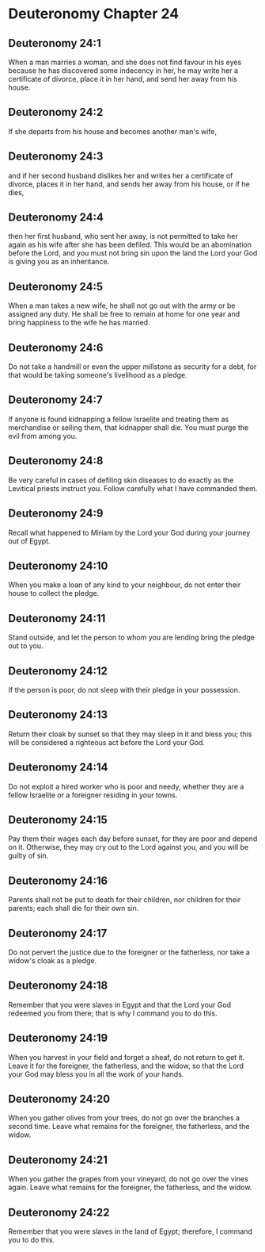 # Deuteronomy Chapter 24

## Deuteronomy 24:1
When a man marries a woman, and she does not find favour in his eyes because he has discovered some indecency in her, he may write her a certificate of divorce, place it in her hand, and send her away from his house.

## Deuteronomy 24:2
If she departs from his house and becomes another man's wife,

## Deuteronomy 24:3
and if her second husband dislikes her and writes her a certificate of divorce, places it in her hand, and sends her away from his house, or if he dies,

## Deuteronomy 24:4
then her first husband, who sent her away, is not permitted to take her again as his wife after she has been defiled. This would be an abomination before the Lord, and you must not bring sin upon the land the Lord your God is giving you as an inheritance.

## Deuteronomy 24:5
When a man takes a new wife, he shall not go out with the army or be assigned any duty. He shall be free to remain at home for one year and bring happiness to the wife he has married.

## Deuteronomy 24:6
Do not take a handmill or even the upper millstone as security for a debt, for that would be taking someone's livelihood as a pledge.

## Deuteronomy 24:7
If anyone is found kidnapping a fellow Israelite and treating them as merchandise or selling them, that kidnapper shall die. You must purge the evil from among you.

## Deuteronomy 24:8
Be very careful in cases of defiling skin diseases to do exactly as the Levitical priests instruct you. Follow carefully what I have commanded them.

## Deuteronomy 24:9
Recall what happened to Miriam by the Lord your God during your journey out of Egypt.

## Deuteronomy 24:10
When you make a loan of any kind to your neighbour, do not enter their house to collect the pledge.

## Deuteronomy 24:11
Stand outside, and let the person to whom you are lending bring the pledge out to you.

## Deuteronomy 24:12
If the person is poor, do not sleep with their pledge in your possession.

## Deuteronomy 24:13
Return their cloak by sunset so that they may sleep in it and bless you; this will be considered a righteous act before the Lord your God.

## Deuteronomy 24:14
Do not exploit a hired worker who is poor and needy, whether they are a fellow Israelite or a foreigner residing in your towns.

## Deuteronomy 24:15
Pay them their wages each day before sunset, for they are poor and depend on it. Otherwise, they may cry out to the Lord against you, and you will be guilty of sin.

## Deuteronomy 24:16
Parents shall not be put to death for their children, nor children for their parents; each shall die for their own sin.

## Deuteronomy 24:17
Do not pervert the justice due to the foreigner or the fatherless, nor take a widow's cloak as a pledge.

## Deuteronomy 24:18
Remember that you were slaves in Egypt and that the Lord your God redeemed you from there; that is why I command you to do this.

## Deuteronomy 24:19
When you harvest in your field and forget a sheaf, do not return to get it. Leave it for the foreigner, the fatherless, and the widow, so that the Lord your God may bless you in all the work of your hands.

## Deuteronomy 24:20
When you gather olives from your trees, do not go over the branches a second time. Leave what remains for the foreigner, the fatherless, and the widow.

## Deuteronomy 24:21
When you gather the grapes from your vineyard, do not go over the vines again. Leave what remains for the foreigner, the fatherless, and the widow.

## Deuteronomy 24:22
Remember that you were slaves in the land of Egypt; therefore, I command you to do this.
